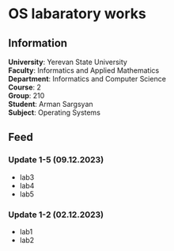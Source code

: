 # OS labaratory works

## Information

**University**: Yerevan State University\
**Faculty**: Informatics and Applied Mathematics\
**Department**: Informatics and Computer Science\
**Course**: 2\
**Group**: 210\
**Student**: Arman Sargsyan\
**Subject**: Operating Systems

## Feed

### Update 1-5 (09.12.2023)
- lab3
- lab4
- lab5

### Update 1-2 (02.12.2023)
- lab1
- lab2